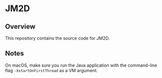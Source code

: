 # JM2D

## Overview
This repository contains the source code for JM2D.

## Notes
On macOS, make sure you run the Java application with the command-line
flag `-XstartOnFirstThread` as a VM argument.
